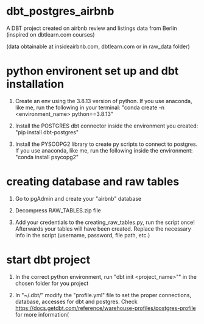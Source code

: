 # dbt_postgres_airbnb
A DBT project created on airbnb review and listings data from Berlin (inspired on dbtlearn.com courses)

(data obtainable at insideairbnb.com, dbtlearn.com or in raw_data folder)

# python environent set up and dbt installation

1. Create an env using the 3.8.13 version of python. If you use anaconda, like me, run the following in your terminal:
"conda create -n <environment_name> python==3.8.13"

2. Install the POSTGRES dbt connector inside the environment you created:
"pip install dbt-postgres"

3. Install the PYSCOPG2 library to create py scripts to connect to postgres. If you use anaconda, like me, run the following inside the environment:
"conda install psycopg2"

# creating database and raw tables

1. Go to pgAdmin and create your "airbnb" database

2. Decompress RAW_TABLES.zip file

3. Add your credentials to the creating_raw_tables.py, run the script once! Afterwards your tables will have been created. Replace the necessary info in the script (username, password, file path, etc.)

# start dbt project 

1. In the correct python environment, run "dbt init <project_name>"" in the chosen folder for you project

2. In "~/.dbt/" modify the "profile.yml" file to set the proper connections, database, accesses for dbt and postgres. Check https://docs.getdbt.com/reference/warehouse-profiles/postgres-profile for more information(
